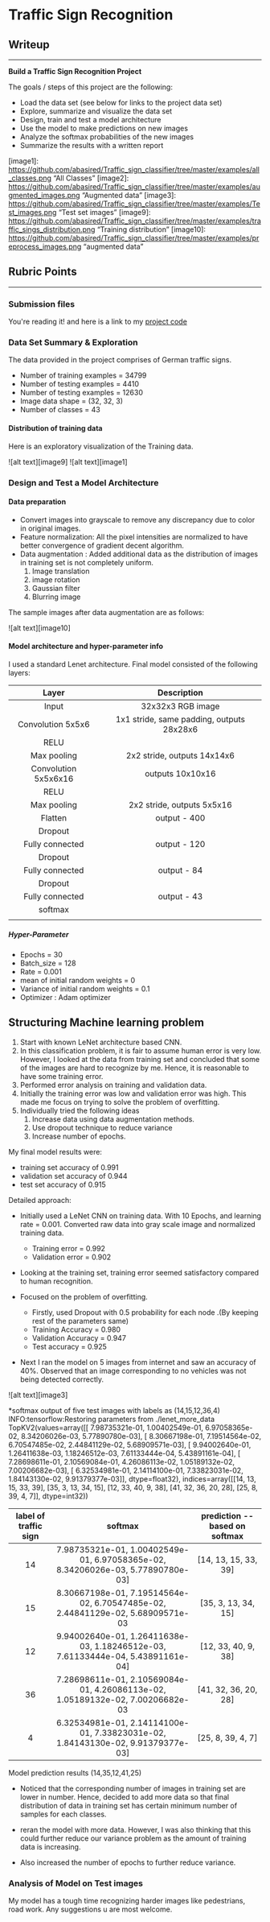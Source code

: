 # **Traffic Sign Recognition** 

## Writeup

---

**Build a Traffic Sign Recognition Project**

The goals / steps of this project are the following:
* Load the data set (see below for links to the project data set)
* Explore, summarize and visualize the data set
* Design, train and test a model architecture
* Use the model to make predictions on new images
* Analyze the softmax probabilities of the new images
* Summarize the results with a written report


[//]: # (Image References)

[image1]: https://github.com/abasired/Traffic_sign_classifier/tree/master/examples/all_classes.png “All Classes”
[image2]: https://github.com/abasired/Traffic_sign_classifier/tree/master/examples/augmented_images.png “Augmented data”
[image3]: https://github.com/abasired/Traffic_sign_classifier/tree/master/examples/Test_images.png “Test set images”
[image9]: https://github.com/abasired/Traffic_sign_classifier/tree/master/examples/traffic_sings_distribution.png “Training distribution”
[image10]: https://github.com/abasired/Traffic_sign_classifier/tree/master/examples/preprocess_images.png “augmented data”

## Rubric Points

---
### Submission files

You're reading it! and here is a link to my [project code](https://github.com/abasired/Traffic_sign_classifier/blob/master/Traffic_Sign_Classifier.ipynb)

### Data Set Summary & Exploration

The data provided in the project comprises of German traffic signs.

* Number of training examples = 34799
* Number of testing examples = 4410
* Number of testing examples = 12630
* Image data shape = (32, 32, 3)
* Number of classes = 43


#### Distribution of training data

Here is an exploratory visualization of the Training data. 

![alt text][image9]
![alt text][image1]

### Design and Test a Model Architecture

#### Data preparation

* Convert images into grayscale to remove any discrepancy due to color in original images. 
* Feature normalization: All the pixel intensities are normalized to have better convergence of gradient decent algorithm.  
* Data augmentation : Added additional data as the distribution of images in training set is not completely uniform. 
    1. Image translation 
    2. image rotation 
    3. Gaussian filter 
    4. Blurring image

The sample images after data augmentation are as follows:

![alt text][image10]

#### Model architecture and hyper-parameter info
I used a standard Lenet architecture. Final model consisted of the following layers:

| Layer         			|     Description	        						| 
|:---------------------:	|:---------------------------------------------:	| 
| Input         			| 32x32x3 RGB image   							| 
| Convolution 5x5x6     	| 1x1 stride, same padding, outputs 28x28x6 		|
| RELU					|											|
| Max pooling	      		| 2x2 stride,  outputs 14x14x6 					|
| Convolution 5x5x6x16	    	| outputs 10x10x16      						|
| RELU					|											|
| Max pooling	      		| 2x2 stride,  outputs 5x5x16 					|
| Flatten					| output - 400        							|
| Dropout					|        										|
| Fully connected			| output - 120        							|
| Dropout					|         									|
| Fully connected			| output - 84      							|
| Dropout					|        										|				
| Fully connected			| output - 43      							|
| softmax					|											|
|						|											|
 


##### Hyper-Parameter
* Epochs = 30
* Batch_size = 128
* Rate = 0.001
* mean of initial random weights = 0
* Variance of initial random weights = 0.1
* Optimizer : Adam optimizer




## Structuring Machine learning problem

1. Start with known LeNet architecture based CNN.
2. In this classification problem, it is fair to assume human error is very low. However, I looked at the data from training set and concluded that some of the images are hard to recognize by me. Hence, it is reasonable to have some training error.
3. Performed error analysis on training and validation data. 
4. Initially the training error was low and validation error was high. This made me focus on trying to solve the problem of overfitting.
5. Individually tried the following ideas
	1. Increase data using data augmentation methods.
	2. Use dropout technique to reduce variance
	3. Increase number of epochs.

My final model results were:
* training set accuracy of 0.991
* validation set accuracy of 0.944
* test set accuracy of 0.915

Detailed approach:
* Initially used a LeNet CNN on training data. With 10 Epochs, and learning rate = 0.001. Converted raw data into gray scale image and normalized training data.
   * Training error = 0.992
   * Validation error = 0.902
* Looking at the training set, training error seemed satisfactory compared to human recognition.
* Focused on the problem of overfitting. 
   * Firstly, used Dropout with 0.5 probability for each node .(By keeping rest of the parameters same)
   * Training Accuracy = 0.980
   * Validation Accuracy = 0.947
   * Test accuracy  = 0.925

* Next I ran the model on 5 images from internet and saw an accuracy of 40%. Observed that an image corresponding to no vehicles was not being detected correctly. 

![alt text][image3]

*softmax output of five test images with labels as (14,15,12,36,4)
INFO:tensorflow:Restoring parameters from ./lenet_more_data
TopKV2(values=array([[  7.98735321e-01,   1.00402549e-01,   6.97058365e-02,
          8.34206026e-03,   5.77890780e-03],
       [  8.30667198e-01,   7.19514564e-02,   6.70547485e-02,
          2.44841129e-02,   5.68909571e-03],
       [  9.94002640e-01,   1.26411638e-03,   1.18246512e-03,
          7.61133444e-04,   5.43891161e-04],
       [  7.28698611e-01,   2.10569084e-01,   4.26086113e-02,
          1.05189132e-02,   7.00206682e-03],
       [  6.32534981e-01,   2.14114100e-01,   7.33823031e-02,
          1.84143130e-02,   9.91379377e-03]], dtype=float32), indices=array([[14, 13, 15, 33, 39],
       [35,  3, 13, 34, 15],
       [12, 33, 40,  9, 38],
       [41, 32, 36, 20, 28],
       [25,  8, 39,  4,  7]], dtype=int32))

| label of traffic sign      	|     softmax	        									| prediction -- based on softmax
|:---------------------:	|:---------------------------------------------:						| :---------------------------------------------:
| 14         			| 7.98735321e-01,   1.00402549e-01,   6.97058365e-02, 8.34206026e-03,   5.77890780e-03] 	| [14, 13, 15, 33, 39]
| 15         			| 8.30667198e-01,   7.19514564e-02,   6.70547485e-02, 2.44841129e-02,   5.68909571e-03		| [35,  3, 13, 34, 15]
| 12         			| 9.94002640e-01,   1.26411638e-03,   1.18246512e-03, 7.61133444e-04,   5.43891161e-04] 	| [12, 33, 40,  9, 38]
| 36         			| 7.28698611e-01,   2.10569084e-01,   4.26086113e-02, 1.05189132e-02,   7.00206682e-03		| [41, 32, 36, 20, 28]
| 4         			| 6.32534981e-01,   2.14114100e-01,   7.33823031e-02, 1.84143130e-02,   9.91379377e-03] 	| [25,  8, 39,  4,  7]

 


Model prediction results (14,35,12,41,25)

* Noticed that the corresponding number of images in training set are lower in number. Hence, decided to add more data so that final distribution of data in training set has certain minimum number of samples for each classes. 

* reran the model with more data. However, I was also thinking that this could further reduce our variance problem as the amount of training data is increasing.

* Also increased the number of epochs to further reduce variance.


### Analysis of Model on Test images

My model has a tough time recognizing harder images like pedestrians, road work. Any suggestions u are most welcome. 